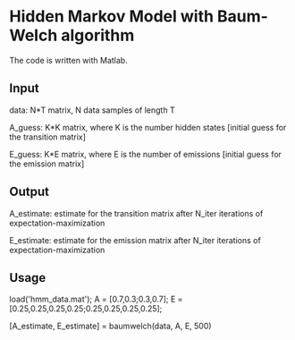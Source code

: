 Hidden Markov Model with Baum-Welch algorithm
============================================
The code is written with Matlab.

Input
--------
data: N*T matrix, N data samples of length T

A_guess: K*K matrix, where K is the number hidden states [initial guess for the transition matrix]

E_guess: K*E matrix, where E is the number of emissions [initial guess for the emission matrix]

Output
--------
A_estimate: estimate for the transition matrix after N_iter iterations of expectation-maximization

E_estimate: estimate for the emission matrix after N_iter iterations of expectation-maximization

Usage
-----------
   load('hmm_data.mat');
   A = [0.7,0.3;0.3,0.7];
   E = [0.25,0.25,0.25,0.25;0.25,0.25,0.25,0.25];

   [A_estimate, E_estimate] = baumwelch(data, A, E, 500)
